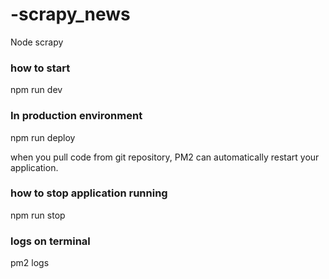 # -scrapy_news
Node scrapy 

### how to start
npm run dev

### In production environment
npm run deploy

when you pull code from git repository, PM2 can automatically restart your application.

### how to stop application running
npm run stop

### logs on terminal
pm2 logs